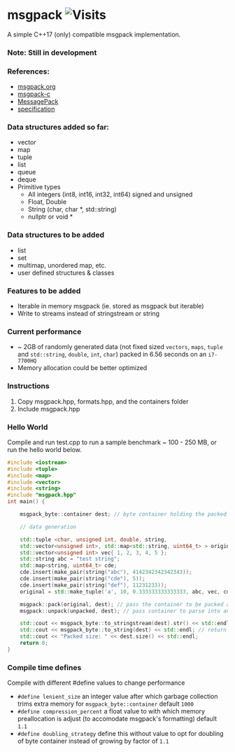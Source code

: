 # msgpack ![Visits](https://lambda.348575.xyz/repo-view-counter?repo=msgpack)

A simple C++17 (only) compatible msgpack implementation.

### Note: Still in development

### References:

- [msgpack.org](https://msgpack.org/) 
- [msgpack-c](https://github.com/msgpack/msgpack-c)
- [MessagePack](https://github.com/mneumann/MessagePack)
- [specification](https://github.com/msgpack/msgpack/blob/master/spec.md)

### Data structures added so far:
- vector
- map
- tuple
- list
- queue
- deque
- Primitive types
    - All integers (int8, int16, int32, int64) signed and unsigned
    - Float, Double
    - String (char, char *, std::string)
    - nullptr or void *

### Data structures to be added
- list
- set
- multimap, unordered map, etc.
- user defined structures & classes


### Features to be added
- Iterable in memory msgpack (ie. stored as msgpack but iterable)
- Write to streams instead of stringstream or string

### Current performance
- ~ 2GB of randomly generated data (not fixed sized `vectors`, `maps`, `tuple` and `std::string`, `double`, `int`, `char`) packed in 6.56 seconds on an `i7-7700HQ`
- Memory allocation could be better optimized

### Instructions
1. Copy msgpack.hpp, formats.hpp, and the containers folder
2. Include msgpack.hpp

### Hello World
Compile and run test.cpp to run a sample benchmark ~ 100 - 250 MB, or run the hello world below.
```cpp
#include <iostream>
#include <tuple>
#include <map>
#include <vector>
#include <string>
#include "msgpack.hpp"
int main() {

    msgpack_byte::container dest; // byte container holding the packed bytes

    // data generation

    std::tuple <char, unsigned int, double, string,
    std::vector<unsigned int>, std::map<std::string, uint64_t> > original, unpacked; // an example container to pack
    std::vector<unsigned int> vec{ 1, 2, 3, 4, 5 };
    std::string abc = "test string";
    std::map<string, uint64_t> cde;
    cde.insert(make_pair(string("abc"), 4142342342342343));
    cde.insert(make_pair(string("cde"), 5));
    cde.insert(make_pair(string("def"), 11231233));
    original = std::make_tuple('a', 10, 0.333333333333333, abc, vec, cde);

    msgpack::pack(original, dest); // pass the container to be packed and the byte container
    msgpack::unpack(unpacked, dest); // pass container to parse into and the byte container

    std::cout << msgpack_byte::to_stringstream(dest).str() << std::endl; // return a stringstream of the packed data (in hex)
    std::cout << msgpack_byte::to_string(dest) << std::endl; // return a string
    std::cout << "Packed size: " << dest.size() << std::endl;
    return 0;
}
```

### Compile time defines
Compile with different #define values to change performance
- `#define lenient_size` an integer value after which garbage collection trims extra memory for `msgpack_byte::container` default `1000`
- `#define compression_percent` a float value to with which memory preallocation is adjust (to accomodate msgpack's formatting) default `1.1`
- `#define doubling_strategy` define this without value to opt for doubling of byte container instead of growing by factor of `1.1`
